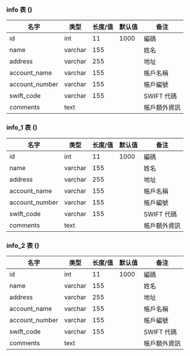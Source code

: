 ### info 表 ()
|名字|类型|长度/值|默认值|备注|
|---|---|---|---|---|
|id|int|11|1000|編碼|
|name|varchar|155||姓名|
|address|varchar|255||地址|
|account_name|varchar|155||帳戶名稱|
|account_number|varchar|155||帳戶編號|
|swift_code|varchar|155||SWIFT 代碼|
|comments|text|||帳戶額外資訊|


### info_1 表 ()
|名字|类型|长度/值|默认值|备注|
|---|---|---|---|---|
|id|int|11|1000|編碼|
|name|varchar|155||姓名|
|address|varchar|255||地址|
|account_name|varchar|155||帳戶名稱|
|account_number|varchar|155||帳戶編號|
|swift_code|varchar|155||SWIFT 代碼|
|comments|text|||帳戶額外資訊|


### info_2 表 ()
|名字|类型|长度/值|默认值|备注|
|---|---|---|---|---|
|id|int|11|1000|編碼|
|name|varchar|155||姓名|
|address|varchar|255||地址|
|account_name|varchar|155||帳戶名稱|
|account_number|varchar|155||帳戶編號|
|swift_code|varchar|155||SWIFT 代碼|
|comments|text|||帳戶額外資訊|


